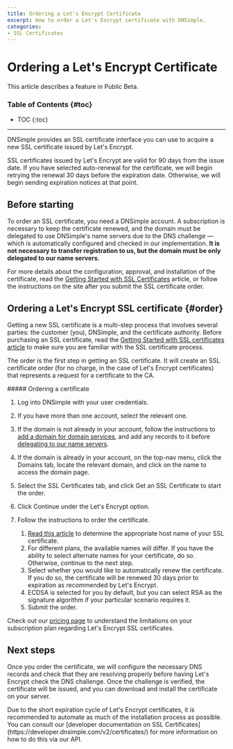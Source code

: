 ```yaml
---
title: Ordering a Let's Encrypt Certificate
excerpt: How to order a Let's Encrypt certificate with DNSimple.
categories:
- SSL Certificates
---
```


# Ordering a Let's Encrypt Certificate

<info>
This article describes a feature in Public Beta.
</info>

### Table of Contents {#toc}

* TOC
{:toc}

---

DNSimple provides an SSL certificate interface you can use to acquire a new SSL certificate issued by Let's Encrypt.

SSL certificates issued by Let's Encrypt are valid for 90 days from the issue date. If you have selected auto-renewal for the certificate, we will begin retrying the renewal 30 days before the expiration date. Otherwise, we will begin sending expiration notices at that point.


## Before starting

To order an SSL certificate, you need a DNSimple account. A subscription is necessary to keep the certificate renewed, and the domain must be delegated to use DNSimple's name servers due to the DNS challenge — which is automatically configured and checked in our implementation. **It is not necessary to transfer registration to us, but the domain must be only delegated to our name servers.**

For more details about the configuration, approval, and installation of the certificate, read the [Getting Started with SSL Certificates](/articles/getting-started-ssl-certificates) article, or follow the instructions on the site after you submit the SSL certificate order.


## Ordering a Let's Encrypt SSL certificate {#order}

Getting a new SSL certificate is a multi-step process that involves several parties: the customer (you), DNSimple, and the certificate authority. Before purchasing an SSL certificate, read the [Getting Started with SSL certificates article](/articles/getting-started-ssl-certificates) to make sure you are familiar with the SSL certificate process.

The order is the first step in getting an SSL certificate. It will create an SSL certificate order (for no charge, in the case of Let's Encrypt certificates) that represents a request for a certificate to the CA.

<div class="section-steps" markdown="1">
##### Ordering a certificate

1.  Log into DNSimple with your user credentials.
1.  If you have more than one account, select the relevant one.
1.  If the domain is not already in your account, follow the instructions to [add a domain for domain services](/articles/adding-domain), and add any records to it before [delegating to our name servers](/articles/delegating-dnsimple-hosted).
1.  If the domain is already in your account, on the top-nav menu, click the <label>Domains</label> tab, locate the relevant domain, and click on the name to access the domain page.
1.  Select the SSL Certificates tab, and click <label>Get an SSL Certificate</label> to start the order.
1.  Click <label>Continue</label> under the Let's Encrypt option.
1.  Follow the instructions to order the certificate.

    1.  [Read this article](/articles/ssl-certificate-names) to determine the appropriate host name of your SSL certificate.
    1.  For different plans, the available names will differ. If you have the ability to select alternate names for your certificate, do so. Otherwise, continue to the next step.
    1.  Select whether you would like to automatically renew the certificate. If you do so, the certificate will be renewed 30 days prior to expiration as recommended by Let's Encrypt.
    1.  ECDSA is selected for you by default, but you can select RSA as the signature algorithm if your particular scenario requires it.
    1.  Submit the order.
</div>

Check out our [pricing page](https://dnsimple.com/pricing) to understand the limitations on your subscription plan regarding Let's Encrypt SSL certificates.

## Next steps

Once you order the certificate, we will configure the necessary DNS records and check that they are resolving properly before having Let's Encrypt check the DNS challenge. Once the challenge is verified, the certificate will be issued, and you can download and install the certificate on your server.

<tip>
Due to the short expiration cycle of Let's Encrypt certificates, it is recommended to automate as much of the installation process as possible. You can consult our [developer documentation on SSL Certificates](https://developer.dnsimple.com/v2/certificates/) for more information on how to do this via our API.
</tip>
